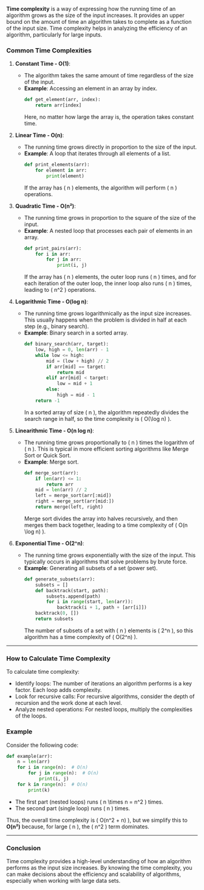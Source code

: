 **Time complexity** is a way of expressing how the running time of an algorithm grows as the size of the input increases. It provides an upper bound on the amount of time an algorithm takes to complete as a function of the input size. Time complexity helps in analyzing the efficiency of an algorithm, particularly for large inputs.

### Common Time Complexities

1. **Constant Time - O(1)**:
   - The algorithm takes the same amount of time regardless of the size of the input.
   - **Example**: Accessing an element in an array by index.
     ```python
     def get_element(arr, index):
         return arr[index]
     ```
     Here, no matter how large the array is, the operation takes constant time.

2. **Linear Time - O(n)**:
   - The running time grows directly in proportion to the size of the input.
   - **Example**: A loop that iterates through all elements of a list.
     ```python
     def print_elements(arr):
         for element in arr:
             print(element)
     ```
     If the array has \( n \) elements, the algorithm will perform \( n \) operations.

3. **Quadratic Time - O(n²)**:
   - The running time grows in proportion to the square of the size of the input.
   - **Example**: A nested loop that processes each pair of elements in an array.
     ```python
     def print_pairs(arr):
         for i in arr:
             for j in arr:
                 print(i, j)
     ```
     If the array has \( n \) elements, the outer loop runs \( n \) times, and for each iteration of the outer loop, the inner loop also runs \( n \) times, leading to \( n^2 \) operations.

4. **Logarithmic Time - O(log n)**:
   - The running time grows logarithmically as the input size increases. This usually happens when the problem is divided in half at each step (e.g., binary search).
   - **Example**: Binary search in a sorted array.
     ```python
     def binary_search(arr, target):
         low, high = 0, len(arr) - 1
         while low <= high:
             mid = (low + high) // 2
             if arr[mid] == target:
                 return mid
             elif arr[mid] < target:
                 low = mid + 1
             else:
                 high = mid - 1
         return -1
     ```
     In a sorted array of size \( n \), the algorithm repeatedly divides the search range in half, so the time complexity is \( O(\log n) \).

5. **Linearithmic Time - O(n log n)**:
   - The running time grows proportionally to \( n \) times the logarithm of \( n \). This is typical in more efficient sorting algorithms like Merge Sort or Quick Sort.
   - **Example**: Merge sort.
     ```python
     def merge_sort(arr):
         if len(arr) <= 1:
             return arr
         mid = len(arr) // 2
         left = merge_sort(arr[:mid])
         right = merge_sort(arr[mid:])
         return merge(left, right)
     ```
     Merge sort divides the array into halves recursively, and then merges them back together, leading to a time complexity of \( O(n \log n) \).

6. **Exponential Time - O(2^n)**:
   - The running time grows exponentially with the size of the input. This typically occurs in algorithms that solve problems by brute force.
   - **Example**: Generating all subsets of a set (power set).
     ```python
     def generate_subsets(arr):
         subsets = []
         def backtrack(start, path):
             subsets.append(path)
             for i in range(start, len(arr)):
                 backtrack(i + 1, path + [arr[i]])
         backtrack(0, [])
         return subsets
     ```
     The number of subsets of a set with \( n \) elements is \( 2^n \), so this algorithm has a time complexity of \( O(2^n) \).

---

### How to Calculate Time Complexity

To calculate time complexity:

- Identify loops: The number of iterations an algorithm performs is a key factor. Each loop adds complexity.
- Look for recursive calls: For recursive algorithms, consider the depth of recursion and the work done at each level.
- Analyze nested operations: For nested loops, multiply the complexities of the loops.

### Example

Consider the following code:

```python
def example(arr):
    n = len(arr)
    for i in range(n):  # O(n)
        for j in range(n):  # O(n)
            print(i, j)
    for k in range(n):  # O(n)
        print(k)
```

- The first part (nested loops) runs \( n \times n = n^2 \) times.
- The second part (single loop) runs \( n \) times.

Thus, the overall time complexity is \( O(n^2 + n) \), but we simplify this to **O(n²)** because, for large \( n \), the \( n^2 \) term dominates.

---

### Conclusion

Time complexity provides a high-level understanding of how an algorithm performs as the input size increases. By knowing the time complexity, you can make decisions about the efficiency and scalability of algorithms, especially when working with large data sets.
